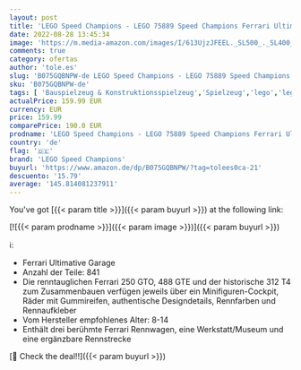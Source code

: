 ```yaml
---
layout: post
title: 'LEGO Speed Champions - LEGO 75889 Speed Champions Ferrari Ultimative Garage'
date: 2022-08-28 13:45:34
image: 'https://m.media-amazon.com/images/I/613UjzJFEEL._SL500_._SL400_.jpg'
comments: true
category: ofertas
author: 'tole.es'
slug: 'B075GQBNPW-de LEGO Speed Champions - LEGO 75889 Speed Champions Ferrari...'
sku: 'B075GQBNPW-de'
tags: [ 'Bauspielzeug & Konstruktionsspielzeug','Spielzeug','lego','lego speed champions','🇩🇪', ]
actualPrice: 159.99 EUR
currency: EUR
price: 159.99
comparePrice: 190.0 EUR
prodname: 'LEGO Speed Champions - LEGO 75889 Speed Champions Ferrari Ultimative Garage'
country: 'de'
flag: '🇩🇪'
brand: 'LEGO Speed Champions'
buyurl: 'https://www.amazon.de/dp/B075GQBNPW/?tag=tolees0ca-21'
descuento: '15.79'
average: '145.814081237911'
---
```


You've got [{{< param title >}}]({{< param buyurl >}}) at the following link:

[![{{< param prodname >}}]({{< param image >}})]({{< param buyurl >}})

ℹ️:

- Ferrari Ultimative Garage
- Anzahl der Teile: 841
- Die renntauglichen Ferrari 250 GTO, 488 GTE und der historische 312 T4 zum Zusammenbauen verfügen jeweils über ein Minifiguren-Cockpit, Räder mit Gummireifen, authentische Designdetails, Rennfarben und Rennaufkleber
- Vom Hersteller empfohlenes Alter: 8-14
- Enthält drei berühmte Ferrari Rennwagen, eine Werkstatt/Museum und eine ergänzbare Rennstrecke

[🛒 Check the deal!!]({{< param buyurl >}})
